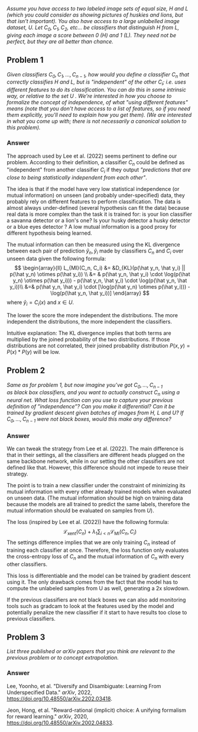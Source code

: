 *Assume you have access to two labeled image sets of equal size, $H$ and $L$ (which you could consider as showing pictures of huskies and lions, but that isn't important). You also have access to a large unlabelled image dataset, $U$. Let $C_0,C_1,C_2$, etc... be classifiers that distinguish $H$ from $L$, giving each image a score between 0 ($H$) and 1 ($L$). They need not be perfect, but they are all better than chance.*

## Problem 1
*Given classifiers $C_0,C_1,\dots,C_{n−1}$, how would you define a classifier $C_n$ that correctly classifies $H$ and $L$, but is "independent" of the other $C_i$; i.e. uses different features to do its classification. 
You can do this in some intrinsic way, or relative to the set $U$ . 
We're interested in how you choose to formalize the concept of independence, of what "using different features" means (note that you don't have access to a list of features, so if you need them explicitly, you'll need to explain how you get them). (We are interested in what you come up with; there is not necessarily a canonical solution to this problem).*

### Answer
The approach used by Lee et al. (2022) seems pertinent to define our problem. According to their definition, a classifier $C_n$ could be defined as "independent"  from another classifier $C_i$ if they output *"predictions that are close to being statistically independent from each other"*. 

The idea is that if the model have very low statistical independence (or mutual information) on unseen (and probably under-specified) data, they probably rely on different features to perform classification. The data is almost always under-defined (several hypothesis can fit the data) because real data is more complex than the task it is trained for:  is your lion classifier a savanna detector or a lion's one? Is your husky detector a husky detector or a blue eyes detector ? A low mutual information is a good proxy for different hypothesis being learned. 

The mutual information can then be measured using the KL divergence between each pair of prediction $\hat y_n, \hat y_i$ made by classifiers $C_n$ and $C_i$ over unseen data given the following formula:
$$
\begin{array}{ll}
L_{MI}(C_n, C_i) &= &D_{KL}(p(\hat y_n, \hat y_i) || p(\hat y_n) \otimes p(\hat y_i)) \\
&= & p(\hat y_n, \hat y_i) \cdot \log(p(\hat y_n) \otimes p(\hat y_i))) - p(\hat y_n, \hat y_i) \cdot \log(p(\hat y_n, \hat y_i))\\
&=& p(\hat y_n, \hat y_i) \cdot [\log(p(\hat y_n) \otimes p(\hat y_i))) - \log(p(\hat y_n, \hat y_i))]
\end{array}
$$
where $\hat y_i = C_i(x)$ and $x \in U$.

The lower the score the more independent the distributions. The more independent the distributions, the more independent the classifiers.

Intuitive explanation:
The KL divergence implies that both terms are multiplied by the joined probability of the two distributions. If those distributions are not correlated, their joined probability distribution $P(x,y) = P(x) * P(y)$ will be low.   


## Problem 2
*Same as for problem 1, but now imagine you’ve got $C_0,\dots,C_{n−1}$    
as black box classifiers, and you want to actually construct $C_n$ using a neural net. 
What loss function can you use to capture your previous definition of ”independence”? Can you make it differential? Can it be trained by gradient descent given batches of images from $H$, $L$ and $U$? 
If $C_0,\dots,C_{n−1}$ were not black boxes, would this make any difference?*

### Answer
We can tweak the strategy from Lee et al. (2022). 
The main difference is that in their settings, all the classifiers are different heads plugged on the same backbone network, while in our setting the other classifiers are not defined like that. However, this difference should not impede to reuse their strategy. 

The point is to train a new classifier under the constraint of minimizing its mutual information with every other already trained models when evaluated on unseen data. (The mutual information should be high on training data because the models are all trained to predict the same labels, therefore the mutual information should be evaluated on samples from $U$). 

The loss (inspired by Lee et al. (2022)) have the following formula:
$$
\mathscr{L}_{\text{xent}}(C_n) + \lambda_1\sum_{i < n} \mathscr{L}_{\text{MI}}(C_n, C_i)
$$
The settings difference implies that we are only training $C_n$ instead of training each classifier at once. Therefore, the loss function only evaluates the cross-entropy loss of $C_n$ and the mutual information of $C_n$ with every other classifiers.

This loss is differentiable and the model can be trained by gradient descent using it. The only drawback comes from the fact that the model has to compute the unlabeled samples from U as well, generating a 2x slowdown.

If the previous classifiers are not black boxes we can also add monitoring tools such as gradcam to look at the features used by the model and potentially penalize the new classifier if it start to have results too close to previous classifiers.


## Problem 3
*List three published or arXiv papers that you think are relevant to the previous problem or to concept extrapolation.*

### Answer
Lee, Yoonho, et al. "Diversify and Disambiguate: Learning From Underspecified Data." _arXiv_, 2022, https://doi.org/10.48550/arXiv.2202.03418.

Jeon, Hong, et al. "Reward-rational (implicit) choice: A unifying formalism for reward learning." _arXiv_, 2020, https://doi.org/10.48550/arXiv.2002.04833.

